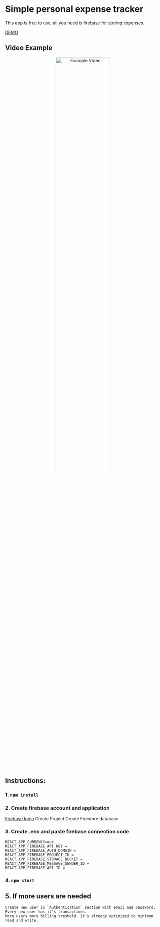 # Simple personal expense tracker

This app is free to use, all you need is firebase for storing expenses.

[DEMO](https://mrexpense.netlify.app/login)

## Video Example
<div align="center">
    <img src="./expense-tracker.gif" alt="Example Video" width="59%" align="center" />
</div>

## Instructions:

### 1. `npm install`

### 2. Create firebase account and application

[Firebase login](https://console.firebase.google.com/)
Create Project
Create Firestore database

### 3. Create .env and paste firebase connection code

    REACT_APP_CURRENCY=eur
    REACT_APP_FIREBASE_API_KEY =
    REACT_APP_FIREBASE_AUTH_DOMAIN =
    REACT_APP_FIREBASE_PROJECT_ID =
    REACT_APP_FIREBASE_STORAGE_BUCKET =
    REACT_APP_FIREBASE_MESSAGE_SENDER_ID =
    REACT_APP_FIREBASE_API_ID =

### 4. `npm start`

## 5. If more users are needed

    Create new user in `Authentication` section with email and password.
    Every new user has it's transactions.
    More users more billing treshold. It's already optimized to minimum read and write.
